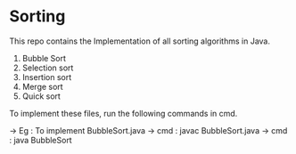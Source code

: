 # Sorting
This repo contains the Implementation of all sorting algorithms in Java.
1) Bubble Sort
2) Selection sort
3) Insertion sort
4) Merge sort
5) Quick sort

To implement these files, run the following commands in cmd.

 -> Eg   : To implement BubbleSort.java
 -> cmd  :  javac BubbleSort.java
 -> cmd  :  java BubbleSort


